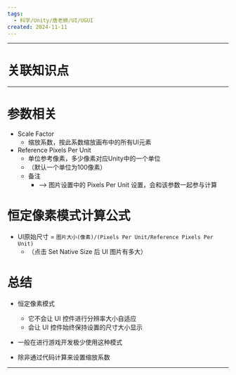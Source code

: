 ```yaml
---
tags:
  - 科学/Unity/唐老狮/UI/UGUI
created: 2024-11-11
---
```


---
# 关联知识点



---
# 参数相关

- Scale Factor
	- 缩放系数，按此系数缩放画布中的所有UI元素
- Reference Pixels Per Unit
	- 单位参考像素，多少像素对应Unity中的一个单位
	- （默认一个单位为100像素）
	- 备注
		- ——> 图片设置中的 Pixels Per Unit 设置，会和该参数一起参与计算
# 恒定像素模式计算公式

- UI原始尺寸 = `图片大小(像素)/(Pixels Per Unit/Reference Pixels Per Unit)`
	- （点击 Set Native Size 后 UI 图片有多大）
# 总结

- 恒定像素模式
	- 它不会让 UI 控件进行分辨率大小自适应
	- 会让 UI 控件始终保持设置的尺寸大小显示

- 一般在进行游戏开发极少使用这种模式
- 除非通过代码计算来设置缩放系数

---